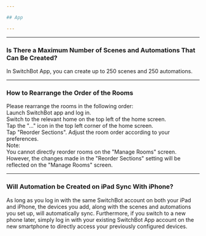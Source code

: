 ```yaml
---

## App

---
```


---
### Is There a Maximum Number of Scenes and Automations That Can Be Created?

In SwitchBot App, you can create up to 250 scenes and 250 automations.


---
### How to Rearrange the Order of the Rooms

Please rearrange the rooms in the following order:  
Launch SwitchBot app and log in.  
Switch to the relevant home on the top left of the home screen.  
Tap the "..." icon in the top left corner of the home screen.  
Tap "Reorder Sections".
Adjust the room order according to your preferences.  
Note:  
You cannot directly reorder rooms on the "Manage Rooms" screen. However, the changes made in the "Reorder Sections" setting will be reflected on the "Manage Rooms" screen.  


---
### Will Automation be Created on iPad Sync With iPhone?

As long as you log in with the same SwitchBot account on both your iPad and iPhone, the devices you add, along with the scenes and automations you set up, will automatically sync. Furthermore, if you switch to a new phone later, simply log in with your existing SwitchBot App account on the new smartphone to directly access your previously configured devices.






